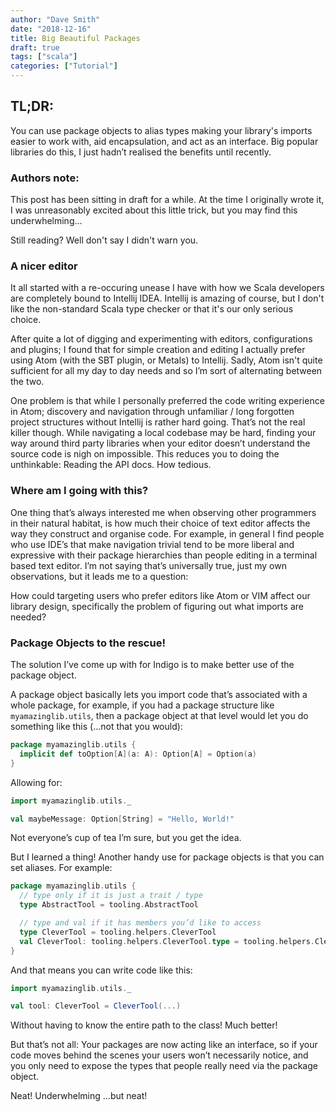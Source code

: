 ```yaml
---
author: "Dave Smith"
date: "2018-12-16"
title: Big Beautiful Packages
draft: true
tags: ["scala"]
categories: ["Tutorial"]
---
```


## TL;DR:

You can use package objects to alias types making your library's imports easier to work with, aid encapsulation, and act as an interface. Big popular libraries do this, I just hadn’t realised the benefits until recently.

### Authors note:

This post has been sitting in draft for a while. At the time I originally wrote it, I was unreasonably excited about this little trick, but you may find this underwhelming...

Still reading? Well don't say I didn't warn you.

### A nicer editor

It all started with a re-occuring unease I have with how we Scala developers are completely bound to Intellij IDEA. Intellij is amazing of course, but I don't like the non-standard Scala type checker or that it's our only serious choice.

After quite a lot of digging and experimenting with editors, configurations and plugins; I found that for simple creation and editing I actually prefer using Atom (with the SBT plugin, or Metals) to Intellij. Sadly, Atom isn't quite sufficient for all my day to day needs and so I’m sort of alternating between the two.

One problem is that while I personally preferred the code writing experience in Atom; discovery and navigation through unfamiliar / long forgotten project structures without Intellij is rather hard going. That’s not the real killer though. While navigating a local codebase may be hard, finding your way around third party libraries when your editor doesn’t understand the source code is nigh on impossible. This reduces you to doing the unthinkable: Reading the API docs. How tedious.

### Where am I going with this?

One thing that’s always interested me when observing other programmers in their natural habitat, is how much their choice of text editor affects the way they construct and organise code. For example, in general I find people who use IDE’s that make navigation trivial tend to be more liberal and expressive with their package hierarchies than people editing in a terminal based text editor. I’m not saying that’s universally true, just my own observations, but it leads me to a question:

How could targeting users who prefer editors like Atom or VIM affect our library design, specifically the problem of figuring out what imports are needed?

### Package Objects to the rescue!

The solution I’ve come up with for Indigo is to make better use of the package object.

A package object basically lets you import code that’s associated with a whole package, for example, if you had a package structure like `myamazinglib.utils`, then a package object at that level would let you do something like this (...not that you would):

```scala
package myamazinglib.utils {
  implicit def toOption[A](a: A): Option[A] = Option(a)
}
```

Allowing for:

```scala
import myamazinglib.utils._

val maybeMessage: Option[String] = "Hello, World!"
```

Not everyone’s cup of tea I’m sure, but you get the idea.

But I learned a thing! Another handy use for package objects is that you can set aliases. For example:

```scala
package myamazinglib.utils {
  // type only if it is just a trait / type
  type AbstractTool = tooling.AbstractTool

  // type and val if it has members you’d like to access
  type CleverTool = tooling.helpers.CleverTool
  val CleverTool: tooling.helpers.CleverTool.type = tooling.helpers.CleverTool
}
```

And that means you can write code like this:

```scala
import myamazinglib.utils._

val tool: CleverTool = CleverTool(...)
```

Without having to know the entire path to the class! Much better!

But that’s not all: Your packages are now acting like an interface, so if your code moves behind the scenes your users won’t necessarily notice, and you only need to expose the types that people really need via the package object.

Neat! Underwhelming ...but neat!
